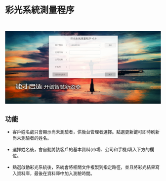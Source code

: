 # 彩光系統測量程序

<br>

![demo](assets/img/demo.png)

## 功能
* 客戶姓名處只會顯示尚未測驗者，供後台管理者選擇。點選更新鍵可即時刷新尚未測驗者的姓名。<br><br>
* 選擇姓名後，會自動將該客戶的基本資料(市場、公司和手機)填入下方的欄位。<br><br>
* 點選啟動彩光系統後，系統會將相關文件複製到指定路徑，並且將彩光結果寫入資料庫，最後在資料庫中加入測驗時間。
